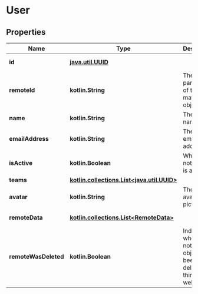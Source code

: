 
# User

## Properties
Name | Type | Description | Notes
------------ | ------------- | ------------- | -------------
**id** | [**java.util.UUID**](java.util.UUID.md) |  |  [optional] [readonly]
**remoteId** | **kotlin.String** | The third-party API ID of the matching object. |  [optional]
**name** | **kotlin.String** | The user&#39;s name. |  [optional]
**emailAddress** | **kotlin.String** | The user&#39;s email address. |  [optional]
**isActive** | **kotlin.Boolean** | Whether or not the user is active. |  [optional]
**teams** | [**kotlin.collections.List&lt;java.util.UUID&gt;**](java.util.UUID.md) |  |  [optional]
**avatar** | **kotlin.String** | The user&#39;s avatar picture. |  [optional]
**remoteData** | [**kotlin.collections.List&lt;RemoteData&gt;**](RemoteData.md) |  |  [optional] [readonly]
**remoteWasDeleted** | **kotlin.Boolean** | Indicates whether or not this object has been deleted by third party webhooks. |  [optional] [readonly]



